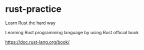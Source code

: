 # rust-practice
Learn Rust the hard way

Learning Rust programming language by using Rust official book


https://doc.rust-lang.org/book/



